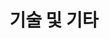 ---
title: 기술 및 기타
type: landing

design:
  spacing: '5rem'

sections:   
  - block: resume-skills
    content:
      title: 기술 및 취미
      username: profile
    design:
      show_skill_percentage: false
  - block: resume-languages
    content:
      title: 언어
      username: profile

---